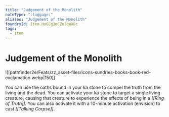 ```yaml
---
title: "Judgement of the Monolith"
noteType: ":luggage:"
aliases: "Judgement of the Monolith"
foundryId: Item.HoGEg3mCZelqWX8c
tags:
  - Item
---
```


# Judgement of the Monolith
![[pathfinder2e/Feats/zz_asset-files/icons-sundries-books-book-red-exclamation.webp|150]]

You can use the oaths bound in your ka stone to compel the truth from the living and the dead. You can activate your ka stone to target a single living creature, causing that creature to experience the effects of being in a _[[Ring of Truth]]_. You can also activate it with a 10-minute activation (envision) to cast _[[Talking Corpse]]_.
